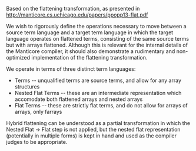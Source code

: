 Based on the flattening transformation, as presented in http://manticore.cs.uchicago.edu/papers/ppopp13-flat.pdf

We wish to rigorously define the operations necessary to move between a source term language and a target term language in which the target language operates on flattened terms, consisting of the same source terms but with arrays flattened.
Although this is relevant for the internal details of the Manticore compiler, it should also demonstrate a rudimentary and non-optimized implementation of the flattening transformation.

We operate in terms of three distinct term languages:
* Terms -- unqualified terms are source terms, and allow for any array structures
* Nested Flat Terms -- these are an intermediate representation which accomodate both flattened arrays and nested arrays
* Flat Terms -- these are strictly flat terms, and do not allow for arrays of arrays, only farrays

Hybrid flattening can be understood as a partial transformation in which the Nested Flat -> Flat step is not applied, but the nested flat representation (potentially in multiple forms) is kept in hand and used as the compiler judges to be appropriate.
